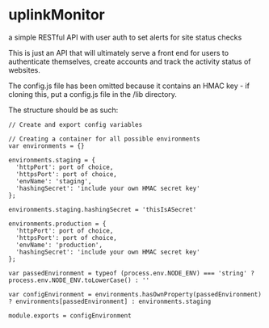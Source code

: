 # uplinkMonitor
a simple RESTful API with user auth to set alerts for site status checks

This is just an API that will ultimately serve a front end for users to authenticate themselves, create accounts and track the activity status of websites.

The config.js file has been omitted because it contains an HMAC key - if cloning this, put a config.js file in the /lib directory.

The structure should be as such:
```
// Create and export config variables

// Creating a container for all possible environments
var environments = {}

environments.staging = {
  'httpPort': port of choice,
  'httpsPort': port of choice,
  'envName': 'staging',
  'hashingSecret': 'include your own HMAC secret key'
};

environments.staging.hashingSecret = 'thisIsASecret'

environments.production = {
  'httpPort': port of choice,
  'httpsPort': port of choice,
  'envName': 'production',
  'hashingSecret': 'include your own HMAC secret key'
};

var passedEnvironment = typeof (process.env.NODE_ENV) === 'string' ? process.env.NODE_ENV.toLowerCase() : ''

var configEnvironment = environments.hasOwnProperty(passedEnvironment) ? environments[passedEnvironment] : environments.staging

module.exports = configEnvironment
```
